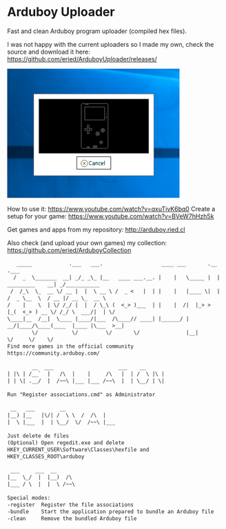 # Arduboy Uploader
Fast and clean Arduboy program uploader (compiled hex files).

I was not happy with the current uploaders so I made my own, check the source and download it here:
https://github.com/eried/ArduboyUploader/releases/

![Demo](/media/demo.gif)

How to use it: https://www.youtube.com/watch?v=qxuTivK6bq0
Create a setup for your game: https://www.youtube.com/watch?v=BVeW7hHzh5k

Get games and apps from my repository:
http://arduboy.ried.cl

Also check (and upload your own games) my collection:
https://github.com/eried/ArduboyCollection

       _____            .___   ___.                   ____ ___       .__                   .___            
      /  _  \_______  __| _/_ _\_ |__   ____ ___.__. |    |   \_____ |  |   _________    __| _/___________ 
     /  /_\  \_  __ \/ __ |  |  \ __ \ /  _ <   |  | |    |   |____ \|  |  /  _ \__  \  / __ |/ __ \_  __ \
    /    |    \  | \/ /_/ |  |  / \_\ (  <_> )___  | |    |  /|  |_> >  |_(  <_> ) __ \/ /_/ \  ___/|  | \/
    \____|__  /__|  \____ |____/|___  /\____// ____| |______/ |   __/|____/\____(____  |____ |\___  >__|   
            \/           \/         \/       \/               |__|                   \/     \/    \/      
    Find more games in the official community https://community.arduboy.com/

            __  ___                     ___    __       
    | |\ | /__`  |   /\  |    |     /\   |  | /  \ |\ | 
    | | \| .__/  |  /~~\ |___ |___ /~~\  |  | \__/ | \| 

    Run "Register associations.cmd" as Administrator

     __   ___        __                                 
    |__) |__   |\/| /  \ \  /  /\  |                    
    |  \ |___  |  | \__/  \/  /~~\ |___                 

    Just delete de files
    (Optional) Open regedit.exe and delete HKEY_CURRENT_USER\Software\Classes\hexfile and HKEY_CLASSES_ROOT\arduboy

     ___     ___  __                                    
    |__  \_/  |  |__)  /\                               
    |___ / \  |  |  \ /~~\   

    Special modes:
    -register  Register the file associations
    -bundle    Start the application prepared to bundle an Arduboy file
    -clean     Remove the bundled Arduboy file

